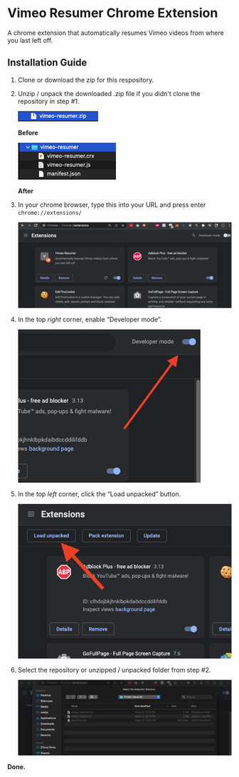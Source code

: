 # Vimeo Resumer Chrome Extension

A chrome extension that automatically resumes Vimeo videos from where you last left off.

## Installation Guide

1. Clone or download the zip for this respository.


1. Unzip / unpack the downloaded .zip file if you didn't clone the repository in step #1.

    ![**Before**](./images/1-unzipped.png)

    **Before**

    ![**After**](./images/2-unzipped.png)

    **After**


1. In your chrome browser, type this into your URL and press enter `chrome://extensions/`

    ![Chrome Browser Extensions](./images/3-chrome-browser-extensions.png)


1. In the top *right* corner, enable “Developer mode”.

    ![Enable Developer Mode](./images/4-enable-developer-mode.png)


1. In the top *left* corner, click the “Load unpacked” button.

    ![Click Load Unpacked](./images/5-click-load-unpacked.png)


1. Select the repository or unzipped / unpacked folder from step #2.

    ![Select Folder](./images/6-select-folder.png)


**Done.**
